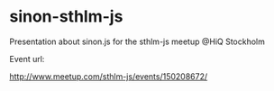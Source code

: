 sinon-sthlm-js
==============

Presentation about sinon.js for the sthlm-js meetup @HiQ Stockholm

Event url:

http://www.meetup.com/sthlm-js/events/150208672/
